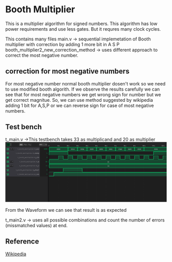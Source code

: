 # Booth Multiplier
This is a multiplier algorithm for signed numbers. This algorithm has low power requirements and use less gates. But it requres many clock cycles.

This contains many files
main.v -> sequential implemetation of Booth multiplier with correction by adding 1 more bit in A S P
booth_multiplier2_new_correction_method -> uses different approach to correct the most negative number.

## correction for most negative numbers
For most negative number normal booth multiplier dosen't work so we need to use modified booth algorith. If we observe the results carefully we can see that for most negative numbers we get wrong sign for number but we get correct magnitue. So, we can use method suggested by wikipedia adding 1 bit for A,S,P or we can reverse sign for case of most negative numbers.

## Test bench
t_main.v ->This testbench takes 33 as multiplicand and 20 as multiplier
![Test Bench Result image](../images/booth_multiplier_2.png "Wave form")

From the Waveform we can see that result is as expected

t_main2.v -> uses all possible combinations and count the number of errors (missmatched values) at end.


## Reference
[Wikipedia](https://en.wikipedia.org/wiki/Booth%27s_multiplication_algorithm)



